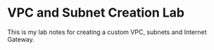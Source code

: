 # VPC and Subnet Creation Lab

This is my lab notes for creating a custom VPC, subnets and Internet Gateway.

